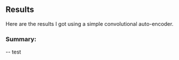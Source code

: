## Results

Here are the results I got using a simple convolutional auto-encoder.

### Summary:

-- test
